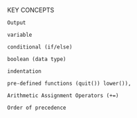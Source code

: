 KEY CONCEPTS

    Output 

    variable

    conditional (if/else)

    boolean (data type)

    indentation

    pre-defined functions (quit()) lower()), 

    Arithmetic Assignment Operators (+=)

    Order of precedence